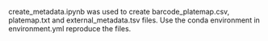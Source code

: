 create_metadata.ipynb was used to create barcode_platemap.csv, platemap.txt and external_metadata.tsv files. Use the conda environment in environment.yml reproduce the files.
